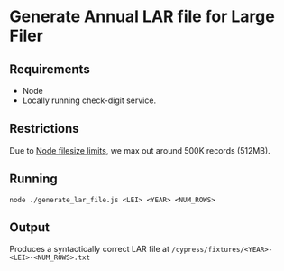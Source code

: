 # Generate Annual LAR file for Large Filer
 
## Requirements
- Node
- Locally running check-digit service. 

## Restrictions
Due to [Node filesize limits](https://stackoverflow.com/questions/68230031/cannot-create-a-string-longer-than-0x1fffffe8-characters-in-json-parse), we max out around 500K records (512MB).
  

## Running
```
node ./generate_lar_file.js <LEI> <YEAR> <NUM_ROWS>
```

## Output
Produces a syntactically correct LAR file at `/cypress/fixtures/<YEAR>-<LEI>-<NUM_ROWS>.txt`